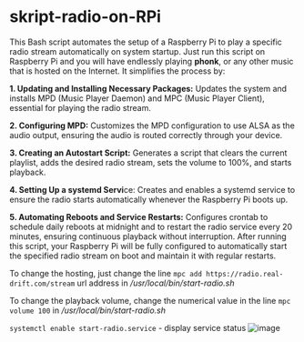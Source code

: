 # skript-radio-on-RPi
This Bash script automates the setup of a Raspberry Pi to play a specific radio stream automatically on system startup. Just run this script on Raspberry Pi and you will have endlessly playing **phonk**, or any other music that is hosted on the Internet. It simplifies the process by:

**1. Updating and Installing Necessary Packages:**
    Updates the system and installs MPD (Music Player Daemon) and MPC (Music Player Client), essential for playing the radio stream.

**2. Configuring MPD:**
    Customizes the MPD configuration to use ALSA as the audio output, ensuring the audio is routed correctly through your device.

**3. Creating an Autostart Script:**
    Generates a script that clears the current playlist, adds the desired radio stream, sets the volume to 100%, and starts playback.

**4. Setting Up a systemd Servi**ce:
    Creates and enables a systemd service to ensure the radio starts automatically whenever the Raspberry Pi boots up.

**5. Automating Reboots and Service Restarts:**
    Configures crontab to schedule daily reboots at midnight and to restart the radio service every 20 minutes, ensuring continuous playback without interruption.
After running this script, your Raspberry Pi will be fully configured to automatically start the specified radio stream on boot and maintain it with regular restarts.


To change the hosting, just change the line ```mpc add https://radio.real-drift.com/stream``` url address in _/usr/local/bin/start-radio.sh_

To change the playback volume, change the numerical value in the line ```mpc volume 100``` in _/usr/local/bin/start-radio.sh_

```systemctl enable start-radio.service``` - display service status
![image](https://github.com/user-attachments/assets/1da1b9e2-f21a-4e90-8ccb-aa49e5d6fe17)

